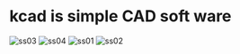 # kcad is simple CAD soft ware

![ss03](https://user-images.githubusercontent.com/44468366/52205925-0a1ac500-28bc-11e9-9ff0-3aa1c40c4920.png)
![ss04](https://user-images.githubusercontent.com/44468366/52205926-0a1ac500-28bc-11e9-8192-cce7fef33150.png)
![ss01](https://user-images.githubusercontent.com/44468366/52205927-0a1ac500-28bc-11e9-9cf7-7adaafdfb75c.png)
![ss02](https://user-images.githubusercontent.com/44468366/52205929-0a1ac500-28bc-11e9-852d-faf9228473df.png)
